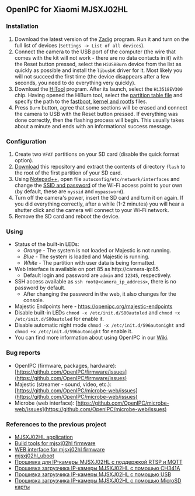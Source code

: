 ## OpenIPC for Xiaomi MJSXJ02HL


### Installation

1. Download the latest version of the [Zadig](https://zadig.akeo.ie) program. Run it and turn on the full list of devices (`Settings -> List of all devices`).
2. Connect the camera to the USB port of the computer (the wire that comes with the kit will not work - there are no data contacts in it) with the Reset button pressed, select the `HiUSBBurn` device from the list as quickly as possible and install the `libusbK` driver for it. Most likely you will not succeed the first time (the device disappears after a few seconds, you need to do everything very quickly).
3. Download the [HiTool](http://www.hihope.org/en/download/download.aspx?mtt=36) program. After its launch, select the `Hi3518EV300` chip. Having opened the HiBurn tool, select the [partition table file](https://raw.githubusercontent.com/OpenIPC/device-mjsxj02hl/master/usb-burn.xml) and specify the path to the [fastboot](https://github.com/OpenIPC/firmware/releases/download/latest/u-boot-hi3518ev300-universal.bin), [kernel and rootfs](https://github.com/OpenIPC/firmware/releases/download/latest/openipc.hi3518ev300-nor-lite.tgz) files.
4. Press `Burn` button, agree that some sections will be erased and connect the camera to USB with the Reset button pressed. If everything was done correctly, then the flashing process will begin. This usually takes about a minute and ends with an informational success message.


### Configuration

1. Create two `VFAT` partitions on your SD card (disable the quick format option).
2. [Download](https://github.com/OpenIPC/device-mjsxj02hl/archive/refs/heads/master.zip) this repository and extract the contents of directory `flash` to the root of the first partition of your SD card.
3. Using [Notepad++](https://notepad-plus-plus.org), open file `autoconfig/etc/network/interfaces` and change the [SSID and password](https://github.com/OpenIPC/device-mjsxj02hl/blob/master/flash/autoconfig/etc/network/interfaces#L18) of the Wi-Fi access point to your own (by default, these are `myssid` and `mypassword`).
4. Turn off the camera's power, insert the SD card and turn it on again. If you did everything correctly, after a while (1-2 minutes) you will hear a shutter click and the camera will connect to your Wi-Fi network.
5. Remove the SD card and reboot the device.


### Using

* Status of the built-in LEDs:
    * *Orange* - The system is not loaded or Majestic is not running.
    * *Blue* - The system is loaded and Majestic is running.
    * *White* - The partition with user data is being formatted.
* Web Interface is available on port 85 as http://camera-ip:85. 
    * Default login and password are `admin` and `12345`, respectively.
* SSH access available as `ssh root@<camera_ip_address>`, there is no password by default. 
    * After changing the password in the web, it also changes for the console.
* Majestic Endpoints here - https://openipc.org/majestic-endpoints
* Disable built-in LEDs `chmod -x /etc/init.d/S00autoled` and `chmod +x /etc/init.d/S00autoled` for enable it.
* Disable automatic night mode `chmod -x /etc/init.d/S96autonight` and `chmod +x /etc/init.d/S96autonight` for enable it.
* You can find more information about using OpenIPC in our [Wiki](https://wiki.openipc.org).


### Bug reports

* OpenIPC (firmware, packages, hardware): [https://github.com/OpenIPC/firmware/issues](https://github.com/OpenIPC/firmware/issues)
* Majestic (streamer - sound, video, etc.): [https://github.com/OpenIPC/microbe-web/issues](https://github.com/OpenIPC/microbe-web/issues)
* Microbe (web interface): [https://github.com/OpenIPC/microbe-web/issues](https://github.com/OpenIPC/microbe-web/issues)


### References to the previous project

* [MJSXJ02HL application](https://github.com/kasitoru/mjsxj02hl_application)
* [Build tools for mjsxj02hl firmware](https://github.com/kasitoru/mjsxj02hl_firmware)
* [WEB interface for mjsxj02hl firmware](https://github.com/kasitoru/mjsxj02hl_web)
* [mjsxj02hl_uboot](https://github.com/kasitoru/mjsxj02hl_uboot)
* [Прошивка для IP-камеры MJSXJ02HL с поддержкой RTSP и MQTT](https://kasito.ru/mjsxj02hl_firmware/)
* [Прошивка загрузчика IP-камеры MJSXJ02HL с помощью CH341A](https://kasito.ru/proshivka-zagruzchika-ip-kamery-mjsxj02hl-s-pomoshhyu-ch341a/)
* [Прошивка загрузчика IP-камеры MJSXJ02HL с помощью USB](https://kasito.ru/proshivka-zagruzchika-ip-kamery-mjsxj02hl-s-pomoshhyu-usb/)
* [Прошивка загрузчика IP-камеры MJSXJ02HL с помощью MicroSD карты](https://kasito.ru/proshivka-zagruzchika-ip-kamery-mjsxj02hl-s-pomoshhyu-microsd-karty/)

